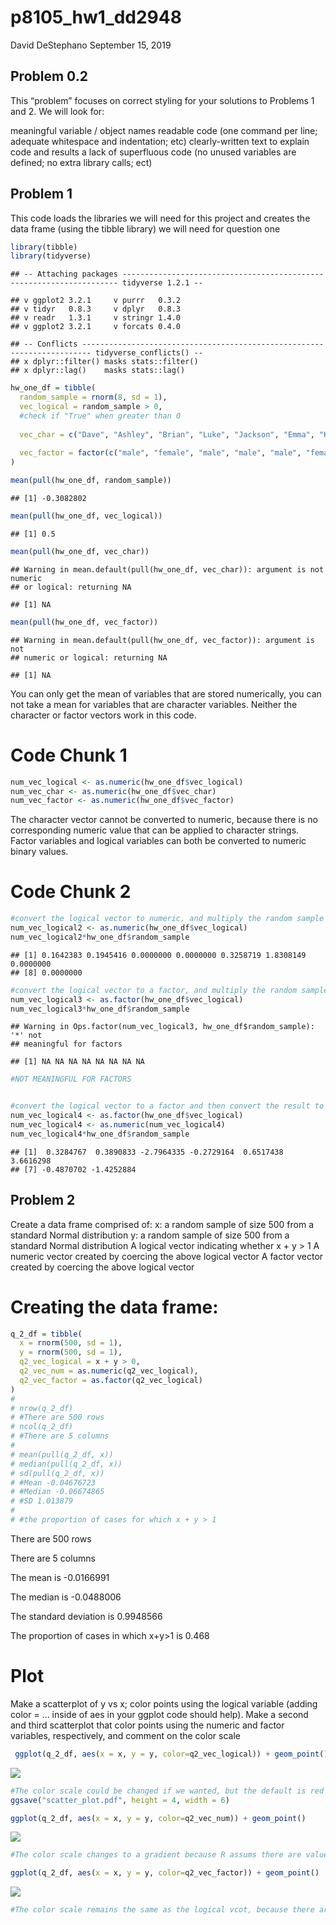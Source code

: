p8105\_hw1\_dd2948
================
David DeStephano
September 15, 2019

Problem 0.2
-----------

This “problem” focuses on correct styling for your solutions to Problems 1 and 2. We will look for:

meaningful variable / object names readable code (one command per line; adequate whitespace and indentation; etc) clearly-written text to explain code and results a lack of superfluous code (no unused variables are defined; no extra library calls; ect)

Problem 1
---------

This code loads the libraries we will need for this project and creates the data frame (using the tibble library) we will need for question one

``` r
library(tibble)
library(tidyverse)
```

    ## -- Attaching packages --------------------------------------------------------------------- tidyverse 1.2.1 --

    ## v ggplot2 3.2.1     v purrr   0.3.2
    ## v tidyr   0.8.3     v dplyr   0.8.3
    ## v readr   1.3.1     v stringr 1.4.0
    ## v ggplot2 3.2.1     v forcats 0.4.0

    ## -- Conflicts ------------------------------------------------------------------------ tidyverse_conflicts() --
    ## x dplyr::filter() masks stats::filter()
    ## x dplyr::lag()    masks stats::lag()

``` r
hw_one_df = tibble(
  random_sample = rnorm(8, sd = 1), 
  vec_logical = random_sample > 0, 
  #check if "True" when greater than 0
  
  vec_char = c("Dave", "Ashley", "Brian", "Luke", "Jackson", "Emma", "Katherine", "Eight"),
  
  vec_factor = factor(c("male", "female", "male", "male", "male", "female", "female", "number" ))
)
```

``` r
mean(pull(hw_one_df, random_sample))
```

    ## [1] -0.3082802

``` r
mean(pull(hw_one_df, vec_logical))
```

    ## [1] 0.5

``` r
mean(pull(hw_one_df, vec_char))
```

    ## Warning in mean.default(pull(hw_one_df, vec_char)): argument is not numeric
    ## or logical: returning NA

    ## [1] NA

``` r
mean(pull(hw_one_df, vec_factor))
```

    ## Warning in mean.default(pull(hw_one_df, vec_factor)): argument is not
    ## numeric or logical: returning NA

    ## [1] NA

You can only get the mean of variables that are stored numerically, you can not take a mean for variables that are character variables. Neither the character or factor vectors work in this code.

Code Chunk 1
============

``` r
num_vec_logical <- as.numeric(hw_one_df$vec_logical)
num_vec_char <- as.numeric(hw_one_df$vec_char)
num_vec_factor <- as.numeric(hw_one_df$vec_factor)
```

The character vector cannot be converted to numeric, because there is no corresponding numeric value that can be applied to character strings. Factor variables and logical variables can both be converted to numeric binary values.

Code Chunk 2
============

``` r
#convert the logical vector to numeric, and multiply the random sample by the result
num_vec_logical2 <- as.numeric(hw_one_df$vec_logical)
num_vec_logical2*hw_one_df$random_sample
```

    ## [1] 0.1642383 0.1945416 0.0000000 0.0000000 0.3258719 1.8308149 0.0000000
    ## [8] 0.0000000

``` r
#convert the logical vector to a factor, and multiply the random sample by the result
num_vec_logical3 <- as.factor(hw_one_df$vec_logical)
num_vec_logical3*hw_one_df$random_sample
```

    ## Warning in Ops.factor(num_vec_logical3, hw_one_df$random_sample): '*' not
    ## meaningful for factors

    ## [1] NA NA NA NA NA NA NA NA

``` r
#NOT MEANINGFUL FOR FACTORS


#convert the logical vector to a factor and then convert the result to numeric, and multiply the random sample by the result
num_vec_logical4 <- as.factor(hw_one_df$vec_logical)
num_vec_logical4 <- as.numeric(num_vec_logical4)
num_vec_logical4*hw_one_df$random_sample
```

    ## [1]  0.3284767  0.3890833 -2.7964335 -0.2729164  0.6517438  3.6616298
    ## [7] -0.4870702 -1.4252884

Problem 2
---------

Create a data frame comprised of: x: a random sample of size 500 from a standard Normal distribution y: a random sample of size 500 from a standard Normal distribution A logical vector indicating whether x + y &gt; 1 A numeric vector created by coercing the above logical vector A factor vector created by coercing the above logical vector

Creating the data frame:
========================

``` r
q_2_df = tibble(
  x = rnorm(500, sd = 1),
  y = rnorm(500, sd = 1), 
  q2_vec_logical = x + y > 0,
  q2_vec_num = as.numeric(q2_vec_logical),
  q2_vec_factor = as.factor(q2_vec_logical)
)
# 
# nrow(q_2_df)
# #There are 500 rows
# ncol(q_2_df)
# #There are 5 columns
# 
# mean(pull(q_2_df, x))
# median(pull(q_2_df, x))
# sd(pull(q_2_df, x))
# #Mean -0.04676723
# #Median -0.06674865
# #SD 1.013879
# 
# #the proportion of cases for which x + y > 1
```

There are 500 rows

There are 5 columns

The mean is -0.0166991

The median is -0.0488006

The standard deviation is 0.9948566

The proportion of cases in which x+y&gt;1 is 0.468

Plot
====

Make a scatterplot of y vs x; color points using the logical variable (adding color = ... inside of aes in your ggplot code should help). Make a second and third scatterplot that color points using the numeric and factor variables, respectively, and comment on the color scale

``` r
 ggplot(q_2_df, aes(x = x, y = y, color=q2_vec_logical)) + geom_point() 
```

![](p8105_hw1_dd2948_files/figure-markdown_github/unnamed-chunk-6-1.png)

``` r
#The color scale could be changed if we wanted, but the default is red and blue for a logical vector
ggsave("scatter_plot.pdf", height = 4, width = 6)

ggplot(q_2_df, aes(x = x, y = y, color=q2_vec_num)) + geom_point() 
```

![](p8105_hw1_dd2948_files/figure-markdown_github/unnamed-chunk-6-2.png)

``` r
#The color scale changes to a gradient because R assums there are values between0 and 1, when 0 and 1 just represent true and false

ggplot(q_2_df, aes(x = x, y = y, color=q2_vec_factor)) + geom_point() 
```

![](p8105_hw1_dd2948_files/figure-markdown_github/unnamed-chunk-6-3.png)

``` r
#The color scale remains the same as the logical vcot, because there are only two levels in the factor variable
```
